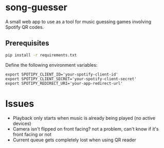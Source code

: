 # song-guesser

A small web app to use as a tool for music guessing games involving Spotify QR codes.

## Prerequisites

```bash
pip install -r requirements.txt
```

Define the following environment variables:

```
export SPOTIPY_CLIENT_ID='your-spotify-client-id'
export SPOTIPY_CLIENT_SECRET='your-spotify-client-secret'
export SPOTIPY_REDIRECT_URI='your-app-redirect-url'
```

# Issues

- Playback only starts when music is already being played (no active devices)
- Camera isn't flipped on front facing? not a problem, can't know if it's front facing or not
- Current queue gets completely lost when using QR reader
